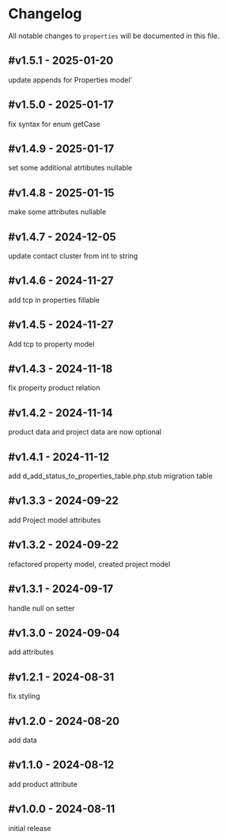# Changelog

All notable changes to `properties` will be documented in this file.

## #v1.5.1 - 2025-01-20

update appends for Properties model'

## #v1.5.0 - 2025-01-17

fix syntax for enum getCase

## #v1.4.9 - 2025-01-17

set some additional atrtibutes nullable

## #v1.4.8 - 2025-01-15

make some attributes nullable

## #v1.4.7 - 2024-12-05

update contact cluster from int to string

## #v1.4.6 - 2024-11-27

add tcp in properties fillable

## #v1.4.5 - 2024-11-27

Add tcp to property model

## #v1.4.3 - 2024-11-18

fix property product relation

## #v1.4.2 - 2024-11-14

product data and project data are now optional

## #v1.4.1 - 2024-11-12

add d_add_status_to_properties_table.php.stub migration table

## #v1.3.3 - 2024-09-22

add Project model attributes

## #v1.3.2 - 2024-09-22

refactored property model, created project model

## #v1.3.1 - 2024-09-17

handle null on setter

## #v1.3.0 - 2024-09-04

add attributes

## #v1.2.1 - 2024-08-31

fix styling

## #v1.2.0 - 2024-08-20

add data

## #v1.1.0 - 2024-08-12

add product attribute

## #v1.0.0 - 2024-08-11

initial release
